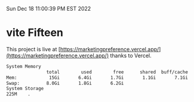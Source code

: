 Sun Dec 18 11:00:39 PM EST 2022

# vite Fifteen


This project is live at [https://marketingpreference.vercel.app/](https://marketingpreference.vercel.app/) thanks to Vercel.

```bash
System Memory
               total        used        free      shared  buff/cache   available
Mem:            15Gi       6.4Gi       1.7Gi       1.1Gi       7.1Gi       7.4Gi
Swap:          8.0Gi       1.8Gi       6.2Gi
System Storage
225M	.
```
